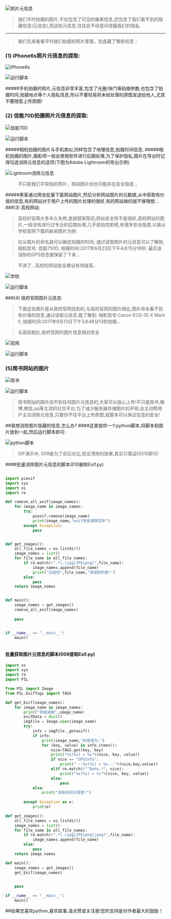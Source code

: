 ![照片元信息](http://upload-images.jianshu.io/upload_images/3203841-6a1d03b986e6cc6e.png?imageMogr2/auto-orient/strip%7CimageView2/2/w/1240)

>我们平时拍摄的图片,不仅包含了可见的像素信息,还包含了我们看不到的隐藏信息(元信息),而这些元信息,往往会不经意间泄露我们的隐私.
---

>我们先来看看平时我们拍摄的照片里面，到底藏了哪些信息；

### (1) iPhone6s照片元信息的提取:

![iPhone6s](http://upload-images.jianshu.io/upload_images/3203841-06e41f8acf09a681.jpg?imageMogr2/auto-orient/strip%7CimageView2/2/w/1240)

![运行脚本](http://upload-images.jianshu.io/upload_images/3203841-5472c61f64c4d579.gif?imageMogr2/auto-orient/strip)


#####手机拍摄的照片,元信息非常丰富,包含了光圈/快门等拍摄参数,也包含了拍摄时间,拍摄地点等个人隐私信息,所以不要轻易将未经处理的原图发送给他人,尤其不要随意上传原图!

### (2) 佳能70D拍摄照片元信息的提取:

![佳能70D](http://upload-images.jianshu.io/upload_images/3203841-f41c3bb44e8a1d67.jpg?imageMogr2/auto-orient/strip%7CimageView2/2/w/1240)

![运行脚本](http://upload-images.jianshu.io/upload_images/3203841-08d48eaded3ef981.gif?imageMogr2/auto-orient/strip)

#####相机拍摄的图片与手机类似,同样包含了地理信息,拍摄时间信息;
#####相机拍摄的图片,摄影师一般会使用软件进行后期处理,为了保护隐私,图片在导出时记得勾选消除元信息的选项(下图为Adobe Lightroom的导出示例)



![Lightroom消除元信息](http://upload-images.jianshu.io/upload_images/3203841-8d2101aba7830651.jpg?imageMogr2/auto-orient/strip%7CimageView2/2/w/1240)


>不只是我们平常拍的照片，网站图片的也可能存在安全隐患；

#####黑客通过爬虫批量下载网站图片,然后分析网站图片的元数据,从中获取有价值的信息,有的网站对于用户上传的图片处理的很好,有的网站做的就不够理想...
###(3) 高校网站:

>高校的官网大多年久失修,底层框架陈旧,网站安全性不是很好,高校网站的图片,一般没有进行过专业的后期处理,几乎是拍完即用,有很多安全隐患,以我从学校官网下载的新闻图片为例:

>仅从图片的命名就可以确定拍摄的时间;
>通过读取图片的元信息可以了解到,相机型号: 佳能750D;
>拍摄时间:2017年6月23日下午4点15分16秒;
>最应该消除的GPS信息被保留了下来...

>不讲了...高校的网站安全建设有待提高...



![学校](http://upload-images.jianshu.io/upload_images/3203841-981a0ea7c2e6c4af.jpg?imageMogr2/auto-orient/strip%7CimageView2/2/w/1240)






![运行脚本](http://upload-images.jianshu.io/upload_images/3203841-1db96ca5b6ad0232.gif?imageMogr2/auto-orient/strip)





###(4) 政府官网图片元信息:
>下面这张图片是从政府官网找到的,与高校官网的图片相比,图片命名看不到有价值的信息,通过读取元信息,能了解到:
>相机型号:Canon EOS-1D X Mark II,
>拍摄时间:2017年9月13日下午3点48分13秒拍摄...

>与高校相比,政府官网的图片信息相对安全

![官网](http://upload-images.jianshu.io/upload_images/3203841-7d3b6c45ece85b2d.jpg?imageMogr2/auto-orient/strip%7CimageView2/2/w/1240)




![运行脚本](http://upload-images.jianshu.io/upload_images/3203841-99bab5f9f120de73.gif?imageMogr2/auto-orient/strip)




### (5)简书网站的图片


![简书](http://upload-images.jianshu.io/upload_images/3203841-9f139e31184c60f0.jpg?imageMogr2/auto-orient/strip%7CimageView2/2/w/1240)






![运行脚本](http://upload-images.jianshu.io/upload_images/3203841-e70d38eb024f4117.gif?imageMogr2/auto-orient/strip)



>简书网站的图片找不到任何图片元信息的,大家可以放心上传!不只是简书,微博,微信,qq等主流的社交平台,为了减少服务器存储图片的开销,会主动帮用户主动消除元信息,只要你不往平台上传原图,就基本可以保证信息的安全!



##我想消除图片隐藏的信息,怎么办?
####这里提供一个python脚本,将脚本和图片放到一起,然后运行脚本即可:





![python脚本](http://upload-images.jianshu.io/upload_images/3203841-386abb53d33e0660.gif?imageMogr2/auto-orient/strip)

>GIF演示中, 009是为了前后对比,验证清除的效果,其实只需运行010即可!

####批量消除图片元信息的脚本(010删除Exif.py)
```python

import piexif
import sys
import os
import re

def remove_all_exif(image_names):
    for image_name in image_names:
        try:
            piexif.remove(image_name)
            print(image_name,"exif信息清除完毕")
        except Exception:
            pass


def get_images():
    all_file_names = os.listdir()
    image_names = list()
    for file_name in all_file_names:
        if re.match(r".*\.(jpg|JPG|png)",file_name):
            image_names.append(file_name)
            print("已经将",file_name,"添加到列表!")
        else:
            pass
    return image_names


def main():
    image_names = get_images()
    remove_all_exif(image_names)
    
    pass


if __name__ == "__main__":
    main()



```


#### 批量获取图片元信息的脚本(009提取Exif.py)
```python
import os
import sys
import re
import PIL

from PIL import Image
from PIL.ExifTags import TAGS

def get_Exif(image_names):
    for image_name in image_names:
        print("开始读取",image_name)
        exifData = dict()
        imgFile = Image.open(image_name)
        try:
            info = imgFile._getexif()
            if info:
                print(image_name,"的信息为:")
                for (key, value) in info.items():
                    nice=TAGS.get(key, key)
                    print("%s(%s) = %s"%(nice, key, value))
                    if nice == "GPSInfo":
                        print("---%s(%s) = %s---"%(nice,key,value))
                    elif re.match(r"^Date.*", nice):
                        print("%s(%s) = %s"%(nice, key, value))
                    else:
                        pass
            else:
                print("没有任何元信息!")
                    
        except Exception as e:
            print(e)

def get_images():
    all_file_names = os.listdir()
    image_names = list()
    for file_name in all_file_names:
        if re.match(r".*\.(jpg|JPG|png|jpeg)",file_name):
            image_names.append(file_name)
        else:
            pass
    return image_names

def main():
    image_names = get_images()
    get_Exif(image_names)
    

    pass

if __name__ == "__main__":
    main()
```

##如果您喜欢python,喜欢故事,请点赞或关注我!您的支持是对作者最大的鼓励！